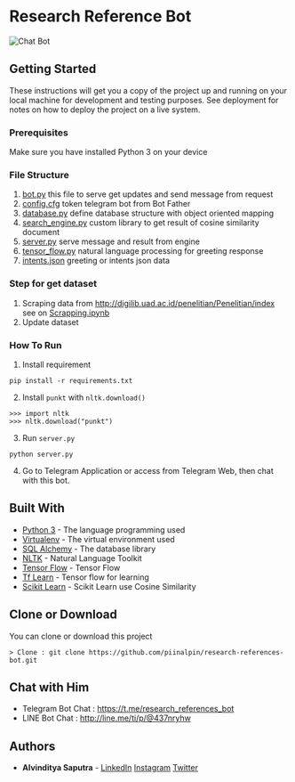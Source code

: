 # Research Reference Bot


<!--more-->

![Chat Bot](https://raw.githubusercontent.com/piinalpin/research-references-bot/master/docs/chatbot.gif)

## Getting Started

These instructions will get you a copy of the project up and running on your local machine for development and testing purposes. See deployment for notes on how to deploy the project on a live system.

### Prerequisites

Make sure you have installed Python 3 on your device

### File Structure

1. [bot.py](https://github.com/piinalpin/research-references-bot/blob/master/bot.py) this file to serve get updates and send message from request
2. [config.cfg](https://github.com/piinalpin/research-references-bot/blob/master/config.cfg) token telegram bot from Bot Father
3. [database.py](https://github.com/piinalpin/research-references-bot/blob/master/database.py) define database structure with object oriented mapping
4. [search_engine.py](https://github.com/piinalpin/research-references-bot/blob/master/search_engine.py) custom library to get result of cosine similarity document
5. [server.py](https://github.com/piinalpin/research-references-bot/blob/master/server.py) serve message and result from engine
6. [tensor_flow.py](https://github.com/piinalpin/research-references-bot/blob/master/tensor_flow.py) natural language processing for greeting response
7. [intents.json](https://github.com/piinalpin/research-references-bot/blob/master/docs/intents.json) greeting or intents json data

### Step for get dataset
1. Scraping data from http://digilib.uad.ac.id/penelitian/Penelitian/index see on [Scrapping.ipynb](https://github.com/piinalpin/research-references-bot/blob/master/docs/Scrapping.ipynb)
2. Update dataset

### How To Run
1. Install requirement
```
pip install -r requirements.txt
```
2. Install `punkt` with `nltk.download()`
```
>>> import nltk
>>> nltk.download("punkt")
```
3. Run `server.py`
```
python server.py
```
4. Go to Telegram Application or access from Telegram Web, then chat with this bot.

## Built With

* [Python 3](https://www.python.org/download/releases/3.0/) - The language programming used
* [Virtualenv](https://virtualenv.pypa.io/en/latest/) - The virtual environment used
* [SQL Alchemy](https://www.sqlalchemy.org/) - The database library
* [NLTK](https://pypi.org/project/nltk/) - Natural Language Toolkit
* [Tensor Flow](https://pypi.org/project/tensorflow/) - Tensor Flow
* [Tf Learn](https://pypi.org/project/tflearn/) - Tensor flow for learning
* [Scikit Learn](https://pypi.org/project/sklearn/) - Scikit Learn use Cosine Similarity

## Clone or Download

You can clone or download this project
```
> Clone : git clone https://github.com/piinalpin/research-references-bot.git
```

## Chat with Him

* Telegram Bot Chat : https://t.me/research_references_bot
* LINE Bot Chat : http://line.me/ti/p/@437nryhw

## Authors

* **Alvinditya Saputra** - [LinkedIn](https://linkedin.com/in/piinalpin) [Instagram](https://www.instagram.com/piinalpin) [Twitter](https://www.twitter.com/piinalpin)